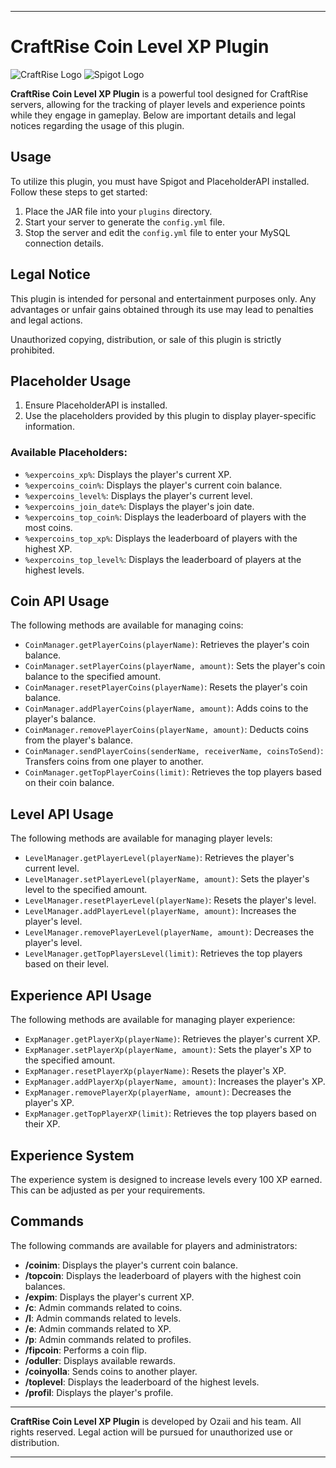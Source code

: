 
---

# CraftRise Coin Level XP Plugin

![CraftRise Logo](https://www.speedrun.com/static/game/kdkzwpgd/cover.png?v=85a7caf)
![Spigot Logo](https://static.spigotmc.org/img/spigot-og.png)

**CraftRise Coin Level XP Plugin** is a powerful tool designed for CraftRise servers, allowing for the tracking of player levels and experience points while they engage in gameplay. Below are important details and legal notices regarding the usage of this plugin.

## Usage

To utilize this plugin, you must have Spigot and PlaceholderAPI installed. Follow these steps to get started:

1. Place the JAR file into your `plugins` directory.
2. Start your server to generate the `config.yml` file.
3. Stop the server and edit the `config.yml` file to enter your MySQL connection details.

## Legal Notice

This plugin is intended for personal and entertainment purposes only. Any advantages or unfair gains obtained through its use may lead to penalties and legal actions.

Unauthorized copying, distribution, or sale of this plugin is strictly prohibited.

## Placeholder Usage

1. Ensure PlaceholderAPI is installed.
2. Use the placeholders provided by this plugin to display player-specific information.

### Available Placeholders:
- `%expercoins_xp%`: Displays the player's current XP.
- `%expercoins_coin%`: Displays the player's current coin balance.
- `%expercoins_level%`: Displays the player's current level.
- `%expercoins_join_date%`: Displays the player's join date.
- `%expercoins_top_coin%`: Displays the leaderboard of players with the most coins.
- `%expercoins_top_xp%`: Displays the leaderboard of players with the highest XP.
- `%expercoins_top_level%`: Displays the leaderboard of players at the highest levels.

## Coin API Usage

The following methods are available for managing coins:

- `CoinManager.getPlayerCoins(playerName)`: Retrieves the player's coin balance.
- `CoinManager.setPlayerCoins(playerName, amount)`: Sets the player's coin balance to the specified amount.
- `CoinManager.resetPlayerCoins(playerName)`: Resets the player's coin balance.
- `CoinManager.addPlayerCoins(playerName, amount)`: Adds coins to the player's balance.
- `CoinManager.removePlayerCoins(playerName, amount)`: Deducts coins from the player's balance.
- `CoinManager.sendPlayerCoins(senderName, receiverName, coinsToSend)`: Transfers coins from one player to another.
- `CoinManager.getTopPlayerCoins(limit)`: Retrieves the top players based on their coin balance.

## Level API Usage

The following methods are available for managing player levels:

- `LevelManager.getPlayerLevel(playerName)`: Retrieves the player's current level.
- `LevelManager.setPlayerLevel(playerName, amount)`: Sets the player's level to the specified amount.
- `LevelManager.resetPlayerLevel(playerName)`: Resets the player's level.
- `LevelManager.addPlayerLevel(playerName, amount)`: Increases the player's level.
- `LevelManager.removePlayerLevel(playerName, amount)`: Decreases the player's level.
- `LevelManager.getTopPlayersLevel(limit)`: Retrieves the top players based on their level.

## Experience API Usage

The following methods are available for managing player experience:

- `ExpManager.getPlayerXp(playerName)`: Retrieves the player's current XP.
- `ExpManager.setPlayerXp(playerName, amount)`: Sets the player's XP to the specified amount.
- `ExpManager.resetPlayerXp(playerName)`: Resets the player's XP.
- `ExpManager.addPlayerXp(playerName, amount)`: Increases the player's XP.
- `ExpManager.removePlayerXp(playerName, amount)`: Decreases the player's XP.
- `ExpManager.getTopPlayerXP(limit)`: Retrieves the top players based on their XP.

## Experience System

The experience system is designed to increase levels every 100 XP earned. This can be adjusted as per your requirements.

## Commands

The following commands are available for players and administrators:

- **/coinim**: Displays the player's current coin balance.
- **/topcoin**: Displays the leaderboard of players with the highest coin balances.
- **/expim**: Displays the player's current XP.
- **/c**: Admin commands related to coins.
- **/l**: Admin commands related to levels.
- **/e**: Admin commands related to XP.
- **/p**: Admin commands related to profiles.
- **/fipcoin**: Performs a coin flip.
- **/oduller**: Displays available rewards.
- **/coinyolla**: Sends coins to another player.
- **/toplevel**: Displays the leaderboard of the highest levels.
- **/profil**: Displays the player's profile.

---

**CraftRise Coin Level XP Plugin** is developed by Ozaii and his team. All rights reserved. Legal action will be pursued for unauthorized use or distribution.

---
